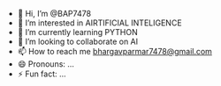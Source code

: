 - 👋 Hi, I’m @BAP7478
- 👀 I’m interested in AIRTIFICIAL INTELIGENCE 
- 🌱 I’m currently learning PYTHON 
- 💞️ I’m looking to collaborate on AI 
- 📫 How to reach me bhargavparmar7478@gmail.com
- 😄 Pronouns: ...
- ⚡ Fun fact: ...

<!---
BAP7478/BAP7478 is a ✨ special ✨ repository because its `README.md` (this file) appears on your GitHub profile.
You can click the Preview link to take a look at your changes.
--->
